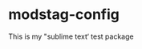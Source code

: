 # modstag-config
This is my "sublime text‘ test package
<Readme>
  <a type="sublime text" name="modstag config">
  </a>
<Readme>
